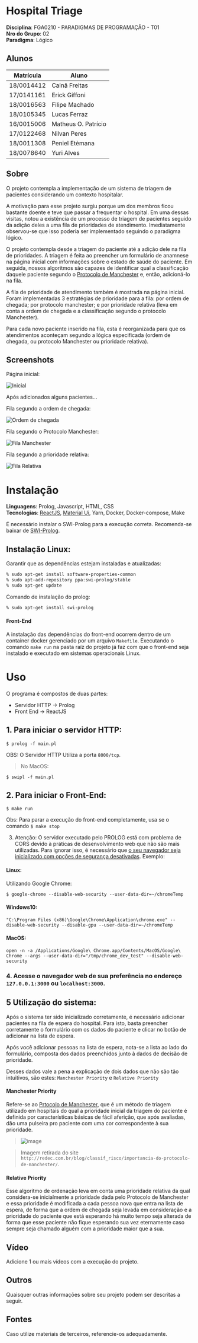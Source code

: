 # Hospital Triage

**Disciplina**: FGA0210 - PARADIGMAS DE PROGRAMAÇÃO - T01 <br>
**Nro do Grupo**: 02<br>
**Paradigma**: Lógico<br>

## Alunos
|Matrícula | Aluno |
| -- | -- |
| 18/0014412 |  Cainã Freitas |
| 17/0141161 |  Erick Giffoni |
| 18/0016563 |  Filipe Machado |
| 18/0105345 |  Lucas Ferraz |
| 16/0015006 |  Matheus O. Patrício |
| 17/0122468 |  Nilvan Peres |
| 18/0011308 |  Peniel Etèmana |
| 18/0078640 |  Yuri Alves |

## Sobre 
O projeto contempla a implementação de um sistema de triagem de pacientes considerando um contexto hospitalar.

A motivação para esse projeto surgiu porque um dos membros ficou bastante doente e teve que passar a frequentar o hospital. Em uma dessas visitas, notou a existência de um processo de triagem de pacientes seguido da adição deles a uma fila de prioridades de atendimento. Imediatamente observou-se que isso poderia ser implementado seguindo o paradigma lógico.

O projeto contempla desde a triagem do paciente até a adição dele na fila de prioridades. A triagem é feita ao preencher um formulário de anamnese na página inicial com informações sobre o estado de saúde do paciente. Em seguida, nossos algoritmos são capazes de identificar qual a classificação daquele paciente segundo o [Protocolo de Manchester](https://passevip.com.br/pulseiras-protocolo-de-manchester/) e, então, adicioná-lo na fila.

A fila de prioridade de atendimento também é mostrada na página inicial. Foram implementadas 3 estratégias de prioridade para a fila: por ordem de chegada; por protocolo manchester; e por prioridade relativa (leva em conta a ordem de chegada e a classificação segundo o protocolo Manchester).

Para cada novo paciente inserido na fila, esta é reorganizada para que os atendimentos aconteçam segundo a lógica especificada (ordem de chegada, ou protocolo Manchester ou prioridade relativa).

## Screenshots

Página inicial:

![Inicial](imgs/inicial.png)

Após adicionados alguns pacientes...

Fila segundo a ordem de chegada:

![Ordem de chegada](imgs/arrival.png)

Fila segundo o Protocolo Manchester:

![Fila Manchester](imgs/manchester.png)

Fila segundo a prioridade relativa:

![Fila Relativa](imgs/relativa.png)

# Instalação 
**Linguagens**: Prolog, Javascript, HTML, CSS<br>
**Tecnologias**: [ReactJS](https://pt-br.reactjs.org/), [Material Ui](https://mui.com/pt/), Yarn, Docker, Docker-compose, Make<br>

É necessário instalar o SWI-Prolog para a execução correta.
Recomenda-se baixar de [SWI-Prolog](https://www.swi-prolog.org/download/stable).

## Instalação Linux: 

Garantir que as dependências estejam instaladas e atualizadas:
```bash
% sudo apt-get install software-properties-common
% sudo apt-add-repository ppa:swi-prolog/stable
% sudo apt-get update
```
Comando de instalação do prolog:
```bash
% sudo apt-get install swi-prolog
```

#### Front-End

A instalação das dependências do front-end ocorrem dentro de um container docker gerenciado por um arquivo `Makefile`.
Executando o comando `make run` na pasta raíz do projeto já faz com que o front-end seja instalado e executado em sistemas operacionais Linux.

# Uso 

O programa é compostos de duas partes:
  - Servidor HTTP -> Prolog
  - Front End -> ReactJS


## 1. Para iniciar o servidor HTTP:

```
$ prolog -f main.pl
```

OBS: O Servidor HTTP Utiliza a porta `8000/tcp`.

> No MacOS:

```
$ swipl -f main.pl
```

## 2. Para iniciar o Front-End:

```
$ make run
```
  Obs: Para parar a execução do front-end completamente, usa se o comando `$ make stop`


3. Atenção: O servidor executado pelo PROLOG está com problema de CORS devido à práticas de desenvolvimento web que não são mais utilizadas. Para ignorar isso, é necessário que [o seu navegador seja inicializado com opções de segurança desativadas](https://alfilatov.com/posts/run-chrome-without-cors/). Exemplo:

#### Linux:

Utilizando Google Chrome:
```
$ google-chrome --disable-web-security --user-data-dir=~/chromeTemp
```

#### Windows10:

```
"C:\Program Files (x86)\Google\Chrome\Application\chrome.exe" --disable-web-security --disable-gpu --user-data-dir=~/chromeTemp
```

#### MacOS:

```
open -n -a /Applications/Google\ Chrome.app/Contents/MacOS/Google\ Chrome --args --user-data-dir="/tmp/chrome_dev_test" --disable-web-security
```

### 4. Acesse o navegador web de sua preferência no endereço `127.0.0.1:3000` ou `localhost:3000`.

## 5 Utilização do sistema:

Após o sistema ter sido inicializado corretamente, é necessário adicionar pacientes na fila de espera do hospital.
Para isto, basta preencher corretamente o formulário com os dados do paciente e clicar no botão de adicionar na lista de espera.

Após você adicionar pessoas na lista de espera, nota-se a lista ao lado do formulário, composta dos dados preenchidos junto à dados de decisão de prioridade.

Desses dados vale a pena a explicação de dois dados que não são tão intuitivos, são estes: `Manchester Priority` e `Relative Priority`

#### Manchester Priority

Refere-se ao [Prtocolo de Manchester](http://redec.com.br/blog/classif_risco/importancia-do-protocolo-de-manchester/), que é um método de triagem utilizado em hospitais do qual a prioridade inicial da triagem do paciente é definida por características básicas de fácil aferição, que após avaliadas, dão uma pulseira pro paciente com uma cor correspondente à sua prioridade.

> ![image](https://user-images.githubusercontent.com/40258400/158267199-61e94fc4-8103-4abd-89e7-da1f831c9022.png)

> Imagem retirada do site `http://redec.com.br/blog/classif_risco/importancia-do-protocolo-de-manchester/`.

#### Relative Priority

Esse algoritmo de ordenação leva em conta uma prioridade relativa da qual considera-se inicialmente a prioridade dada pelo Protocolo de Manchester e essa prioridade é modificada a cada pessoa nova que entra na lista de espera, de forma que a ordem de chegada seja levada em consideração e a prioridade do paciente que está esperando há muito tempo seja alterada de forma que esse paciente não fique esperando sua vez eternamente caso sempre seja chamado alguém com a prioridade maior que a sua.


## Vídeo
Adicione 1 ou mais vídeos com a execução do projeto.

## Outros 
Quaisquer outras informações sobre seu projeto podem ser descritas a seguir.

## Fontes
Caso utilize materiais de terceiros, referencie-os adequadamente.
